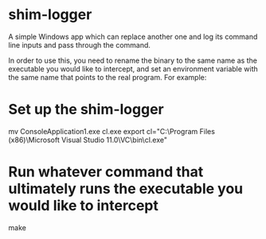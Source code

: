 shim-logger
===========

A simple Windows app which can replace another one and log its command line inputs and pass through the command.

In order to use this, you need to rename the binary to the same name as the executable you would like to intercept, and set an environment variable with the same name that points to the real program.  For example:

# Set up the shim-logger
mv ConsoleApplication1.exe cl.exe
export cl="C:\\Program Files (x86)\\Microsoft Visual Studio 11.0\\VC\\bin\\cl.exe"
# Run whatever command that ultimately runs the executable you would like to intercept
make
